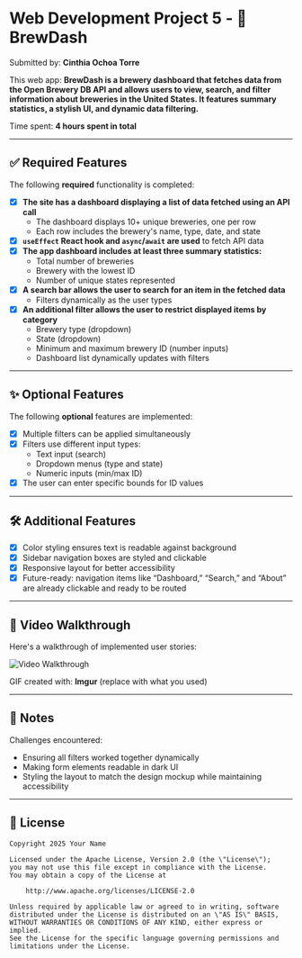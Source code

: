 # Web Development Project 5 - 🍺 BrewDash

Submitted by: **Cinthia Ochoa Torre**

This web app: **BrewDash is a brewery dashboard that fetches data from the Open Brewery DB API and allows users to view, search, and filter information about breweries in the United States. It features summary statistics, a stylish UI, and dynamic data filtering.**

Time spent: **4 hours spent in total**

---

## ✅ Required Features

The following **required** functionality is completed:

- [x] **The site has a dashboard displaying a list of data fetched using an API call**
  - The dashboard displays 10+ unique breweries, one per row
  - Each row includes the brewery's name, type, date, and state
- [x] **`useEffect` React hook and `async`/`await` are used** to fetch API data
- [x] **The app dashboard includes at least three summary statistics:**
  - Total number of breweries
  - Brewery with the lowest ID
  - Number of unique states represented
- [x] **A search bar allows the user to search for an item in the fetched data**
  - Filters dynamically as the user types
- [x] **An additional filter allows the user to restrict displayed items by category**
  - Brewery type (dropdown)
  - State (dropdown)
  - Minimum and maximum brewery ID (number inputs)
  - Dashboard list dynamically updates with filters

---

## ✨ Optional Features

The following **optional** features are implemented:

- [x] Multiple filters can be applied simultaneously
- [x] Filters use different input types:
  - Text input (search)
  - Dropdown menus (type and state)
  - Numeric inputs (min/max ID)
- [x] The user can enter specific bounds for ID values

---

## 🛠️ Additional Features

- [x] Color styling ensures text is readable against background
- [x] Sidebar navigation boxes are styled and clickable
- [x] Responsive layout for better accessibility
- [x] Future-ready: navigation items like “Dashboard,” “Search,” and “About” are already clickable and ready to be routed

---

## 🎥 Video Walkthrough

Here's a walkthrough of implemented user stories:

<img src='https://imgur.com/a/ZX3koQv' title='Video Walkthrough' width='' alt='Video Walkthrough' />
<blockquote class="imgur-embed-pub" lang="en" data-id="a/ZX3koQv" data-context="false" ><a href="//imgur.com/a/ZX3koQv"></a></blockquote><script async src="//s.imgur.com/min/embed.js" charset="utf-8"></script>

GIF created with: **Imgur** (replace with what you used)

---

## 📝 Notes

Challenges encountered:
- Ensuring all filters worked together dynamically
- Making form elements readable in dark UI
- Styling the layout to match the design mockup while maintaining accessibility

---

## 📄 License

    Copyright 2025 Your Name

    Licensed under the Apache License, Version 2.0 (the \"License\");
    you may not use this file except in compliance with the License.
    You may obtain a copy of the License at

        http://www.apache.org/licenses/LICENSE-2.0

    Unless required by applicable law or agreed to in writing, software
    distributed under the License is distributed on an \"AS IS\" BASIS,
    WITHOUT WARRANTIES OR CONDITIONS OF ANY KIND, either express or implied.
    See the License for the specific language governing permissions and
    limitations under the License.
